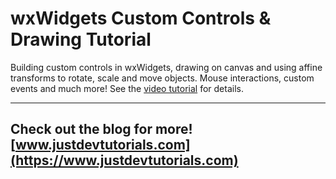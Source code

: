 # wxWidgets Custom Controls & Drawing Tutorial

Building custom controls in wxWidgets, drawing on canvas and using affine transforms to rotate, scale and move objects. Mouse interactions, custom events and much more! See the [video tutorial](https://www.youtube.com/watch?v=sCTaMkbnup0) for details.

---
Check out the blog for more! [www.justdevtutorials.com](https://www.justdevtutorials.com)
---

